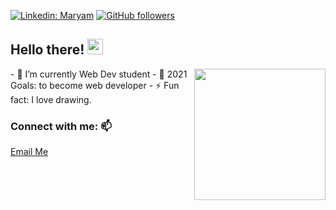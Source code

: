 [![Linkedin: Maryam](https://img.shields.io/badge/-MaryamPayenda-blue?style=flat-square&logo=Linkedin&logoColor=white&link=https://www.linkedin.com/in/maryam-payenda-1844a7140/)](https://www.linkedin.com/in/maryam-payenda-1844a7140/) 
[![GitHub followers](https://img.shields.io/github/followers/MaryamPayenda?style=social)](https://github.com/MaryamPayenda)

<h2>Hello there! <img src="https://media.giphy.com/media/hvRJCLFzcasrR4ia7z/giphy.gif" width="25"></h2>
<img align='right' src="https://user-images.githubusercontent.com/20128950/124126521-08e52680-da7b-11eb-81c0-c8d9b0a99315.gif" width="210">
- 🌱 I’m currently Web Dev student
- 🥅 2021 Goals: to become web developer
- ⚡ Fun fact: I love drawing.




<!-- 
### Checkout some of my work (html + CSS) 
[Cat Gallery](https://maryampayenda.github.io/galleryWall/)  
[Periodic Table](https://maryampayenda.github.io/periodicTable/)  
[Login](https://maryampayenda.github.io/loginApp/)    
[Youtube Clone](https://maryampayenda.github.io/youTube/)   -->

### Connect with me: 📫

<!-- [<img align="left" alt="gmail" width="32px" src="https://github.com/MaryamPayenda/MaryamPayenda/blob/main/gmail_logo.png" />] -->

 <a href="mailto:maryampayanda12@gmail.com"> Email Me </a>


